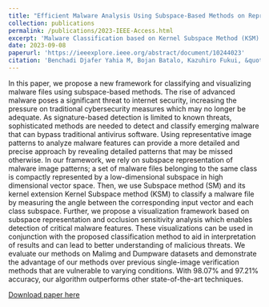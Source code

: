 ```yaml
---
title: "Efficient Malware Analysis Using Subspace-Based Methods on Representative Image Patterns"
collection: publications
permalink: /publications/2023-IEEE-Access.html
excerpt: 'Malware Classification based on Kernel Subspace Method (KSM) and malware visualization framework named "Occlusion Sensitivity Analysis based Kernel Difference Subspace (OSA_KDS).'
date: 2023-09-08
paperurl: 'https://ieeexplore.ieee.org/abstract/document/10244023'
citation: 'Benchadi Djafer Yahia M, Bojan Batalo, Kazuhiro Fukui, &quot;Efficient Malware Analysis Using Subspace-Based Methods on Representative Image Patterns.&quot; IEEE Access, Volume 11,10244023, 2023.'
---
```

In this paper, we propose a new framework for classifying and visualizing malware files using subspace-based methods. The rise of advanced malware poses a significant threat to internet security, increasing the pressure on traditional cybersecurity measures which may no longer be adequate. As signature-based detection is limited to known threats, sophisticated methods are needed to detect and classify emerging malware that can bypass traditional antivirus software. Using representative image patterns to analyze malware features can provide a more detailed and precise approach by revealing detailed patterns that may be missed otherwise. In our framework, we rely on subspace representation of malware image patterns; a set of malware files belonging to the same class is compactly represented by a low-dimensional subspace in high dimensional vector space. Then, we use Subspace method (SM) and its kernel extension Kernel Subspace method (KSM) to classify a malware file by measuring the angle between the corresponding input vector and each class subspace. Further, we propose a visualization framework based on subspace representation and occlusion sensitivity analysis which enables detection of critical malware features. These visualizations can be used in conjunction with the proposed classification method to aid in interpretation of results and can lead to better understanding of malicious threats. We evaluate our methods on Malimg and Dumpware datasets and demonstrate the advantage of our methods over previous single-image verification methods that are vulnerable to varying conditions. With 98.07% and 97.21% accuracy, our algorithm outperforms other state-of-the-art techniques.

[Download paper here](https://ieeexplore.ieee.org/abstract/document/10244023)
